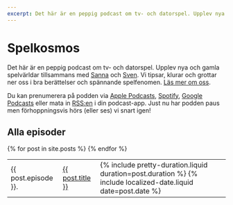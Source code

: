 ```yaml
---
excerpt: Det här är en peppig podcast om tv- och datorspel. Upplev nya och gamla spelvärldar tillsammans med Sanna och Sven. Vi tipsar, klurar och grottar ner oss i fantastiska spelberättelser.
---
```


# Spelkosmos

Det här är en peppig podcast om tv- och datorspel. Upplev nya och gamla spelvärldar tillsammans med [Sanna][4] och [Sven][5]. Vi tipsar, klurar och grottar ner oss i bra berättelser och spännande spelfenomen. [Läs mer om oss][1].

Du kan prenumerera på podden via [Apple Podcasts][2], [Spotify][8], [Google Podcasts][9] eller mata in [RSS:en][3] i din podcast-app. Just nu har podden paus men förhoppningsvis hörs (eller ses) vi snart igen!

## Alla episoder

<table id="all-episodes">
  {% for post in site.posts %}
    <tr>
    <td>{{ post.episode }}.</td>
      <td>
        <a href="{{ post.url }}">{{ post.title }}</a>
      </td>
      <td>
        {% include pretty-duration.liquid duration=post.duration %} <time datetime="{{ post.date | date: '%Y-%m-%d' }}">{% include localized-date.liquid date=post.date %}</time>
      </td>
    </tr>
  {% endfor %}
</table>

<script>
(function () {
  var browserIsSupported = 'classList' in document.documentElement && 'closest' in document.documentElement && 'querySelector' in document && 'addEventListener' in document;

  if (!browserIsSupported) {
    return;
  }

  document.body.classList.add('js');

  var table = document.querySelector('#all-episodes');

  table.addEventListener('click', function (event) {
    var row = event.target.closest('tr');
    var firstLink = row && row.querySelector('a');

    if (firstLink) {
      firstLink.click();
    }
  });
}());
</script>

[1]: /om-oss/
[2]: https://itunes.apple.com/se/podcast/spelkosmos/id1074034373
[3]: /alla-episoder.rss
[4]: https://sannalund.se/
[5]: https://dahlstrand.net/
[6]: https://www.facebook.com/spelkosmos/
[7]: https://www.instagram.com/spelkosmos/
[8]: https://open.spotify.com/show/1eWqU6UecnLF0B2CXUKmAl?si=spZZj9uHS-elUtqk5zNpLA
[9]: https://podcasts.google.com/?feed=aHR0cHM6Ly9zcGVsa29zbW9zLnNlL2FsbGEtZXBpc29kZXIucnNz&ved=0CAAQ4aUDahcKEwjw36jq8pvnAhUAAAAAHQAAAAAQAQ
